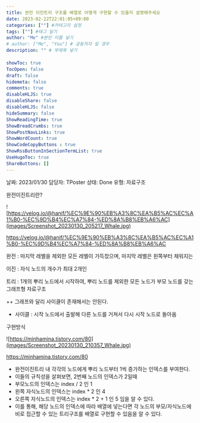 ```yaml
---
title: 완전 이진트리 구조를 배열로 어떻게 구현할 수 있을지 설명해주세요
date: 2023-02-22T22:01:05+09:00
categories: [""] #카테고리 설정
tags: [""] #태그 달기
author: "Me" #본인 이름 넣기  
# author: ["Me", "You"] # 공동저자 일 경우
description: "" # 부제목 넣기

showToc: true
TocOpen: false
draft: false
hidemeta: false
comments: true
disableHLJS: true 
disableShare: false
disableHLJS: false  
hideSummary: false
ShowReadingTime: true
ShowBreadCrumbs: true
ShowPostNavLinks: true
ShowWordCount: true
ShowCodeCopyButtons : true
ShowRssButtonInSectionTermList: true
UseHugoToc: true
ShareButtons: []
---
```


날짜: 2023/01/30
담당자: TPoster
상태: Done
유형: 자료구조

완전이진트리란?

![https://velog.io/@hanif/%EC%9E%90%EB%A3%8C%EA%B5%AC%EC%A1%B0-%EC%9D%B4%EC%A7%84-%ED%8A%B8%EB%A6%AC](images/Screenshot_20230130_205217_Whale.jpg)

https://velog.io/@hanif/%EC%9E%90%EB%A3%8C%EA%B5%AC%EC%A1%B0-%EC%9D%B4%EC%A7%84-%ED%8A%B8%EB%A6%AC

완전 : 마지막 레벨을 제외한 모든 레벨이 가득찼으며, 마지막 레벨은 왼쪽부터 채워지는

이진 : 자식 노드의 개수가 최대 2개인

트리 : 1개의 뿌리 노드에서 시작하여, 뿌리 노드를 제외한 모든 노드가 부모 노드를 갖는 그래프형 자료구조

++ 그래프와 달리 사이클이 존재해서는 안된다.

- 사이클 : 시작 노드에서 출발해 다른 노드를 거쳐서 다시 시작 노드로 돌아옴

구현방식

![https://minhamina.tistory.com/80](images/Screenshot_20230130_210357_Whale.jpg)

https://minhamina.tistory.com/80

- 완전이진트리 내 각각의 노드에게 뿌리 노드부터 1씩 증가하는 인덱스를 부여한다.
- 이들의 규칙성을 살펴보면, 2번째 노드의 인덱스가 2일때
- 부모노드의 인덱스는 index / 2 인 1
- 왼쪽 자식노드의 인덱스는 index * 2 인 4
- 오른쪽 자식노드의 인덱스는 index * 2 + 1 인 5 임을 알 수 있다.
- 이를 통해, 해당 노드의 인덱스에 따라 배열에 넣는다면 각 노드의 부모/자식노드에 비로 접근할 수 있는 트리구조를 배열로 구현할 수 있음을 알 수 있다.
